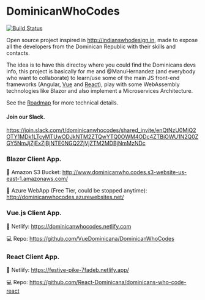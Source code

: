 # DominicanWhoCodes
[![Build Status](https://dev.azure.com/angelrenegarcia13/DominicanWhoCodes/_apis/build/status/AngelGarcia13.DominicanWhoCodes?branchName=master)](https://dev.azure.com/angelrenegarcia13/DominicanWhoCodes/_build/latest?definitionId=4&branchName=master)

Open source project inspired in http://indianswhodesign.in, made to expose all the developers from the Dominican Republic with their skills and contacts.

The idea is to have this directoy where you could find the Dominicans devs info, this project is basically for me and @ManuHernandez (and everybody who want to collaborate) to learn/use some of the main JS front-end frameworks (Angular, [Vue](https://dominicanwhocodes.netlify.com) and [React](https://festive-pike-7fadeb.netlify.app/)), play with some WebAssembly technologies like Blazor and also implement a Microservices Architecture.

See the [Roadmap](Roadmap.md) for more technical details.
#### Join our Slack.

https://join.slack.com/t/dominicanwhocodes/shared_invite/enQtNzU0MjQ2OTY1MDk1LTcyMTUwODJkNTM2ZTQwYTQ0OWM4ODc4ZTBiOWU1N2Q0ZGY5NmJjZjExZjBjNTE0NGQ2ZjVjZTM2MDBjNmMzNDc

### Blazor Client App.

🚀 Amazon S3 Bucket: http://www.dominicanwho.codes.s3-website-us-east-1.amazonaws.com/

🚀 Azure WebApp (Free Tier, could be stopped anytime): http://dominicanwhocodes.azurewebsites.net/

### Vue.js Client App.

🚀 Netlify: https://dominicanwhocodes.netlify.com

💻 Repo: https://github.com/VueDominicana/DominicanWhoCodes

### React Client App.

🚀 Netlify: https://festive-pike-7fadeb.netlify.app/

💻 Repo: https://github.com/React-Dominicana/dominicans-who-code-react